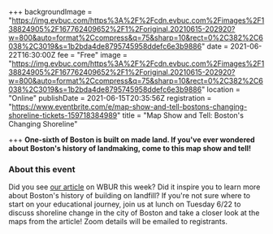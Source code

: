 +++
backgroundImage = "https://img.evbuc.com/https%3A%2F%2Fcdn.evbuc.com%2Fimages%2F138824905%2F167762409652%2F1%2Foriginal.20210615-202920?w=800&auto=format%2Ccompress&q=75&sharp=10&rect=0%2C382%2C6038%2C3019&s=1b2bda4de8795745958ddefc6e3b9886"
date = 2021-06-22T16:30:00Z
fee = "Free"
image = "https://img.evbuc.com/https%3A%2F%2Fcdn.evbuc.com%2Fimages%2F138824905%2F167762409652%2F1%2Foriginal.20210615-202920?w=800&auto=format%2Ccompress&q=75&sharp=10&rect=0%2C382%2C6038%2C3019&s=1b2bda4de8795745958ddefc6e3b9886"
location = "Online"
publishDate = 2021-06-15T20:35:56Z
registration = "https://www.eventbrite.com/e/map-show-and-tell-bostons-changing-shoreline-tickets-159718384989"
title = "Map Show and Tell: Boston's Changing Shoreline"

+++
**One-sixth of Boston is built on made land. If you've ever wondered about Boston's history of landmaking, come to this map show and tell!**

### About this event

Did you see [our article](https://www.wbur.org/earthwhile/2021/06/14/8-maps-that-explain-bostons-changing-shoreline) on WBUR this week? Did it inspire you to learn more about Boston's history of building on landfill? If you're not sure where to start on your educational journey, join us at lunch on Tuesday 6/22 to discuss shoreline change in the city of Boston and take a closer look at the maps from the article! Zoom details will be emailed to registrants.